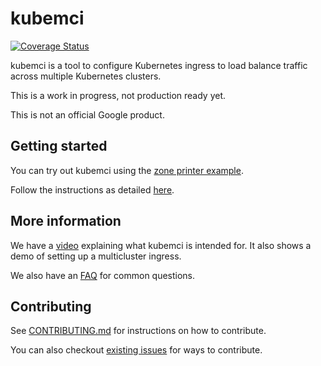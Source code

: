 # kubemci

[![Coverage Status](https://coveralls.io/repos/github/GoogleCloudPlatform/k8s-multicluster-ingress/badge.svg)](https://coveralls.io/github/GoogleCloudPlatform/k8s-multicluster-ingress)

kubemci is a tool to configure Kubernetes ingress to load balance traffic across
multiple Kubernetes clusters.

This is a work in progress, not production ready yet.

This is not an official Google product.

## Getting started

You can try out kubemci using the [zone printer example](/examples/zone-printer).

Follow the instructions as detailed [here](/examples/zone-printer/README.md).

## More information

We have a [video](https://www.youtube.com/watch?v=0_Yt_1yICfk) explaining what
kubemci is intended for. It also shows a demo of setting up a multicluster
ingress.

We also have an [FAQ](/FAQs.md) for common questions.

## Contributing

See [CONTRIBUTING.md](/CONTRIBUTING.md) for instructions on how to contribute.

You can also checkout [existing
issues](https://github.com/GoogleCloudPlatform/k8s-multicluster-ingress/issues) for ways to contribute.
